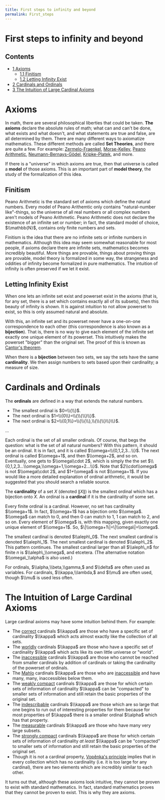 ```yaml
---
title: First steps to infinity and beyond
permalink: First_steps
---
```

# First steps to infinity and beyond











  



## Contents


-   [<span class="tocnumber">1</span> <span
    class="toctext">Axioms</span>](#Axioms)
    -   [<span class="tocnumber">1.1</span> <span
        class="toctext">Finitism</span>](#Finitism)
    -   [<span class="tocnumber">1.2</span> <span
        class="toctext">Letting Infinity
        Exist</span>](#Letting_Infinity_Exist)
-   [<span class="tocnumber">2</span> <span class="toctext">Cardinals
    and Ordinals</span>](#Cardinals_and_Ordinals)
-   [<span class="tocnumber">3</span> <span class="toctext">The
    Intuition of Large Cardinal
    Axioms</span>](#The_Intuition_of_Large_Cardinal_Axioms)


# <span id="Axioms" class="mw-headline">Axioms</span>

In math, there are several philosophical liberties that could be taken.
**The axioms** declare the absolute rules of math; what can and can't be
done, what exists and what doesn't, and what statements are true and
false, are all determined by them. There are many different ways to
axiomatize mathematics. These different methods are called **Set
Theories**, and there are quite a few. For example:
[Zermelo-Fraenkel](/ZFC "ZFC"),
<a href="/Morse-Kelley" class="mw-redirect" title="Morse-Kelley">Morse-Kelley</a>,
<a href="http://modelsofpa.info/" class="external text">Peano Arithmetic</a>,
<a href="/NBG" class="mw-redirect" title="NBG">Neumann-Bernays-Gödel</a>,
[Kripke-Platek](/Kripke-Platek "Kripke-Platek"),
and more.

If there is a "universe" in which axioms are true, then that universe is
called a **model** of those axioms. This is an important part of **model
theory**, the study of the formalization of this idea.

## Finitism

Peano Arithmetic is the standard set of axioms which define the natural
numbers. Every model of Peano Arithemtic only contains "natural-number
like"-things, so the universe of all real numbers or all complex numbers
aren't models of Peano Arithmetic. Peano Arithmetic does not declare the
existence of an infinite set or number; in fact, the standard model of
choice, $\\mathbb{N}$, contains only finite numbers and sets.

Finitism is the idea that there are no infinite sets or infinite numbers
in mathematics. Although this idea may seem somewhat reasonable for most
people, if axioms declare there are infinite sets, mathematics becomes
incredibly beautiful. More things are provable, things about proving
things are provable, model theory is formalized in some way, the
strangeness and oddities of infinity become formalized in pure
mathematics. The intuition of infinity is often preserved if we let it
exist.

## Letting Infinity Exist

When one lets an infinite set exist and powerset exist in the axioms
(that is, for any set, there is a set which contains exactly all of its
subsets), then this beauty of infinity is shown. It is against intuition
to not allow powerset to exist, so this is only assumed natural and
absolute.

With this, an infinite set and its powerset never have a one-on-one
correspondence to each other (this correspondence is also known as a
**bijection**). That is, there is no way to give each element of the
infinite set exactly one unique element of its powerset. This
intuitively makes the powerset "bigger" than the original set. The proof
of this is known as
<a href="https://en.wikipedia.org/wiki/Cantor%27s_theorem" class="external text">Cantor's theorem</a>.

When there is a **bijection** between two sets, we say the sets have the
same **cardinality**. We then assign numbers to sets based upon their
cardinality; a measure of size.

# <span id="Cardinals_and_Ordinals" class="mw-headline">Cardinals and Ordinals</span>

The **ordinals** are defined in a way that extends the natural numbers.

-   The smallest ordinal is $0=\\{\\}$.
-   The next ordinal is $1=\\{0\\}=\\{\\{\\}\\}$.
-   The next ordinal is $2=\\{0,1\\}=\\{\\{\\},\\{\\{\\}\\}\\}$.

...

Each ordinal is the set of all smaller ordinals. Of course, that begs
the question: what is the set of all natural numbers? With this pattern,
it should be an ordinal. It is in fact, and it is called
$\\omega=\\{0,1,2,3...\\}$. The next ordinal is called $\\omega+1$, and
then $\\omega+2$, and so on. Eventually, one gets to $\\omega\\cdot 2$,
which is simply the the set
$\\{0,1,2,3...\\omega,\\omega+1,\\omega+2...\\}$. Note that
$2\\cdot\\omega$ is not $\\omega\\cdot 2$, and $1+\\omega$ is not
$\\omega+1$. If you would like a more detailed explanation of ordinal
arithmetic, it would be suggested that you should search a reliable
source.

The **cardinality** of a set $X$ (denoted $\|X\|$) is the smallest
ordinal which has a bijection onto $X$. An ordinal is a **cardinal** if
it is the cardinality of some set.

Every finite ordinal is a cardinal. However, no set has cardinality
$\\omega+1$. In fact, $\\omega+1$ has a bijection onto $\\omega$.
$\\omega$ can match to $0$, and then $0$ can match to $1$, $1$ can match
to $2$, and so on. Every element of $\\omega$ is, with this mapping,
given exactly one unique element of $\\omega+1$. So,
$\|\\omega+1\|=\|\\omega\|=\\omega$.

The smallest cardinal is denoted $\\aleph\_0$. The next smallest
cardinal is denoted $\\aleph\_1$. The next smallest cardinal is denoted
$\\aleph\_2$. This pattern continues. The smallest cardinal larger than
all $\\aleph\_n$ for finite $n$ is $\\aleph\_\\omega$, and etcetera.
(The alternative notation $\\omega\_\\alpha$ is also used.)

For ordinals, $\\alpha,\\beta,\\gamma,$ and $\\delta$ are often used as
variables. For cardinals, $\\kappa,\\lambda,$ and $\\mu$ are often used,
though $\\mu$ is used less often.

# <span id="The_Intuition_of_Large_Cardinal_Axioms" class="mw-headline">The Intuition of Large Cardinal Axioms</span>

Large cardinal axioms may have some intuition behind them. For example:

-   The
    <a href="/Correct" class="mw-redirect" title="Correct">correct</a>
    cardinals $\\kappa$ are those who have a specific set of cardinality
    $\\kappa$ which acts almost exactly like the collection of all sets.
-   The
    [worldly](/Worldly "Worldly")
    cardinals $\\kappa$ are those who have a specific set of cardinality
    $\\kappa$ which acts like its own little universe or "world".
-   The
    [inaccessible](/Inaccessible "Inaccessible")
    cardinals $\\kappa$ are those who cannot be reached from smaller
    cardinals by addition of cardinals or taking the cardinality of the
    powerset of ordinals.
-   The
    [Mahlo](/Mahlo "Mahlo")
    cardinals $\\kappa$ are those who are
    [inaccessible](/Inaccessible "Inaccessible")
    and have many, many, inaccessibles below them.
-   The [weakly
    compact](/Weakly_compact "Weakly compact")
    cardinals $\\kappa$ are those for which certain sets of information
    of cardinality $\\kappa$ can be "compacted" to smaller sets of
    information and still retain the basic properties of the original
    set.
-   The
    [indescribable](/Indescribable "Indescribable")
    cardinals $\\kappa$ are those which are so large that one begins to
    run out of interesting properties for them because for most
    properties of $\\kappa$ there is a smaller ordinal $\\alpha$ which
    has that property.
-   The
    [measurable](/Measurable "Measurable")
    cardinals $\\kappa$ are those who have many very large subsets.
-   The [strongly
    compact](/Strongly_compact "Strongly compact")
    cardinals $\\kappa$ are those for which certain sets of information
    of cardinality *at least* $\\kappa$ can be "compacted" to smaller
    sets of information and still retain the basic properties of the
    original set.
-   Though it is not a cardinal property, [Vopěnka's
    principle](/Vopenka "Vopenka")
    implies that in every collection which has no cardinality (i.e. it
    is too large for any cardinal), there are two elements which are
    incredibly similar to each other.

It turns out that, although these axioms look intuitive, they cannot be
proven to exist with standard mathematics. In fact, standard mathematics
proves that they cannot be proven to exist. This is why they are axioms.


